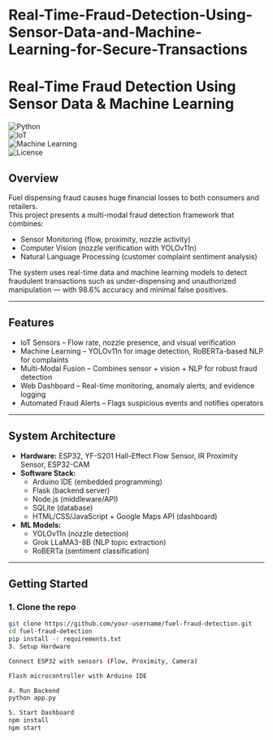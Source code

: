 # Real-Time-Fraud-Detection-Using-Sensor-Data-and-Machine-Learning-for-Secure-Transactions
# Real-Time Fraud Detection Using Sensor Data & Machine Learning

![Python](https://img.shields.io/badge/Python-3.9-blue?style=for-the-badge&logo=python)  
![IoT](https://img.shields.io/badge/IoT-Sensors-orange?style=for-the-badge&logo=arduino)  
![Machine Learning](https://img.shields.io/badge/AI-Machine%20Learning-green?style=for-the-badge&logo=tensorflow)  
![License](https://img.shields.io/badge/license-MIT-black?style=for-the-badge)  

## Overview
Fuel dispensing fraud causes huge financial losses to both consumers and retailers.  
This project presents a multi-modal fraud detection framework that combines:

- Sensor Monitoring (flow, proximity, nozzle activity)  
- Computer Vision (nozzle verification with YOLOv11n)  
- Natural Language Processing (customer complaint sentiment analysis)  

The system uses real-time data and machine learning models to detect fraudulent transactions such as under-dispensing and unauthorized manipulation — with 98.6% accuracy and minimal false positives.  

---

## Features
- IoT Sensors – Flow rate, nozzle presence, and visual verification  
- Machine Learning – YOLOv11n for image detection, RoBERTa-based NLP for complaints  
- Multi-Modal Fusion – Combines sensor + vision + NLP for robust fraud detection  
- Web Dashboard – Real-time monitoring, anomaly alerts, and evidence logging  
- Automated Fraud Alerts – Flags suspicious events and notifies operators  

---

## System Architecture
- **Hardware:** ESP32, YF-S201 Hall-Effect Flow Sensor, IR Proximity Sensor, ESP32-CAM  
- **Software Stack:**  
  - Arduino IDE (embedded programming)  
  - Flask (backend server)  
  - Node.js (middleware/API)  
  - SQLite (database)  
  - HTML/CSS/JavaScript + Google Maps API (dashboard)  
- **ML Models:**  
  - YOLOv11n (nozzle detection)  
  - Grok LLaMA3-8B (NLP topic extraction)  
  - RoBERTa (sentiment classification)  

---

## Getting Started

### 1. Clone the repo
```bash
git clone https://github.com/your-username/fuel-fraud-detection.git
cd fuel-fraud-detection
pip install -r requirements.txt
3. Setup Hardware

Connect ESP32 with sensors (Flow, Proximity, Camera)

Flash microcontroller with Arduino IDE

4. Run Backend
python app.py

5. Start Dashboard
npm install
npm start
